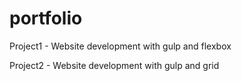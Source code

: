 # portfolio

Project1 - Website development with gulp and flexbox

Project2 - Website development with gulp and grid
